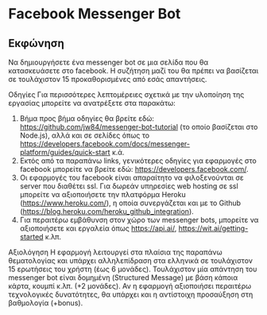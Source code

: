 # Facebook Messenger Bot




## Εκφώνηση
Να δημιουργήσετε ένα messenger bot σε μια σελίδα που θα κατασκευάσετε στο facebook. Η συζήτηση μαζί του θα πρέπει να βασίζεται σε τουλάχιστον 15 προκαθορισμένες από εσάς απαντήσεις.



Οδηγίες
Για περισσότερες λεπτομέρειες σχετικά με την υλοποίηση της εργασίας μπορείτε να ανατρέξετε στα παρακάτω:
1. Βήμα προς βήμα οδηγίες θα βρείτε εδώ: https://github.com/jw84/messenger-bot-tutorial 	(το 	οποίο βασίζεται στο Node.js), αλλά και σε σελίδες όπως το 	https://developers.facebook.com/docs/messenger-platform/guides/quick-start κ.ά.
2. Εκτός από τα παραπάνω links, γενικότερες οδηγίες για εφαρμογές στο facebook μπορείτε να βρείτε εδώ: https://developers.facebook.com/.
3. Οι εφαρμογές του  facebook είναι απαραίτητο να φιλοξενούνται σε server που διαθέτει ssl. 	Για δωρεάν υπηρεσίες web hosting σε ssl μπορείτε να αξιοποιήσετε την πλατφόρμα Heroku 	(https://www.heroku.com/), η οποία συνεργάζεται και με το Github 	(https://blog.heroku.com/heroku_github_integration).
4. Για περαιτέρω εμβάθυνση στον χώρο των messenger bots, μπορείτε να αξιοποιήσετε και εργαλεία όπως https://api.ai/, https://wit.ai/getting-started κ.λπ.



Αξιολόγηση
Η εφαρμογή λειτουργεί στα πλαίσια της παραπάνω θεματολογίας και υπάρχει αλληλεπίδραση στα ελληνικά σε τουλάχιστον 15 ερωτήσεις του χρήστη (έως 6 μονάδες).
Τουλάχιστον μία απάντηση του  messenger bot είναι δομημένη (Structured Message) με βάση κάποια κάρτα, κουμπί κ.λπ. (+2 μονάδες).
Αν η εφαρμογή αξιοποιήσει περαιτέρω τεχνολογικές δυνατότητες, θα υπάρχει και η αντίστοιχη προσαύξηση στη βαθμολογία (+bonus).
